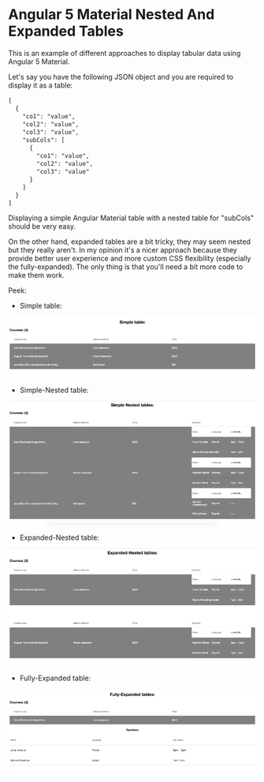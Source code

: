 # Angular 5 Material Nested And Expanded Tables

This is an example of different approaches to display tabular data using Angular 5 Material.

Let's say you have the following JSON object and you are required to display it as a table:


```
[
  {
    "co1": "value",
    "col2": "value",
    "col3": "value",
    "subCols": [
      {
        "co1": "value",
        "col2": "value",
        "col3": "value"
      }
    ]
  }
]
```

Displaying a simple Angular Material table with a nested table for "subCols" should be very easy.

On the other hand, expanded tables are a bit tricky, they may seem nested but they really aren't. In my opinion it's a nicer approach because they provide better user experience and more custom CSS flexibility (especially the fully-expanded). The only thing is that you'll need a bit more code to make them work.

Peek:

- Simple table:

![Alt text](simple-table.png?raw=true "Simple Table Angular 5 Material")

- Simple-Nested table:

![Alt text](simple-nested-table.png?raw=true "Simple-Nested Table Angular 5 Material")

- Expanded-Nested table:

![Alt text](expanded-nested-table.png?raw=true "Expanded-Nested Table Angular 5 Material")

- Fully-Expanded table:

![Alt text](fully-expanded-table.png?raw=true "Fully-Nested Table Angular 5 Material")
